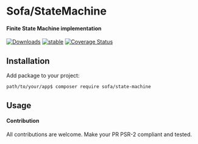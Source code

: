 # Sofa/StateMachine

#### Finite State Machine implementation

[![Downloads](https://poser.pugx.org/sofa/state-machine/downloads)](https://packagist.org/packages/sofa/state-machine) [![stable](https://poser.pugx.org/sofa/state-machine/v/stable.svg)](https://packagist.org/packages/sofa/state-machine)
[![Coverage Status](https://coveralls.io/repos/github/jarektkaczyk/state-machine/badge.svg?branch=master)](https://coveralls.io/github/jarektkaczyk/state-machine?branch=master)


## Installation

Add package to your project:

```
path/to/your/app$ composer require sofa/state-machine
```


## Usage


#### Contribution

All contributions are welcome. Make your PR PSR-2 compliant and tested.
